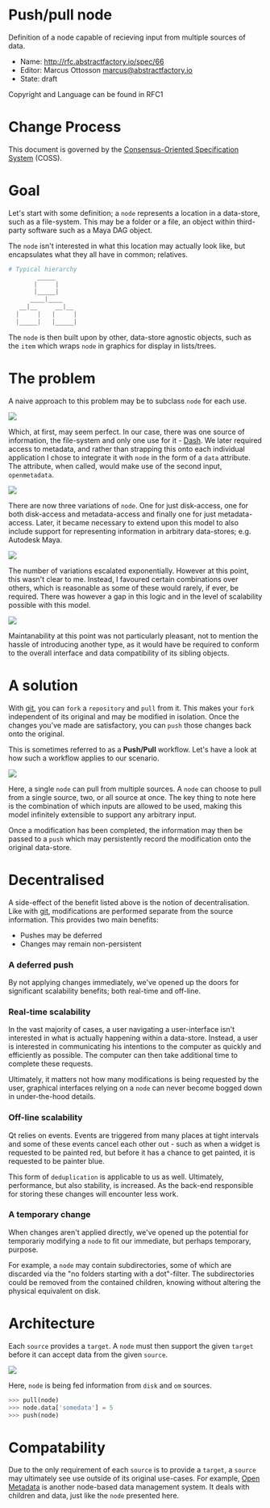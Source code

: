 # Push/pull node

Definition of a node capable of recieving input from multiple sources of data.

* Name: http://rfc.abstractfactory.io/spec/66
* Editor: Marcus Ottosson <marcus@abstractfactory.io>
* State: draft

Copyright and Language can be found in RFC1

# Change Process

This document is governed by the [Consensus-Oriented Specification System](http://www.digistan.org/spec:1/COSS) (COSS).

# Goal

Let's start with some definition; a `node` represents a location in a data-store, such as a file-system. This may be a folder or a file, an object within third-party software such as a Maya DAG object.

The `node` isn't interested in what this location may actually look like, but encapsulates what they all have in common; relatives.

```python
# Typical hierarchy
        _____
       |     |
       |_____|
      ____|____
   __|__     __|__
  |     |   |     |
  |_____|   |_____|

```

The `node` is then built upon by other, data-store agnostic objects, such as the `item` which wraps `node` in graphics for display in lists/trees.

# The problem

A naive approach to this problem may be to subclass `node` for each use.

![](https://dl.dropbox.com/s/g0v5a67nzktop74/first-version.png)

Which, at first, may seem perfect. In our case, there was one source of information, the file-system and only one use for it - [Dash][dash]. We later required access to metadata, and rather than strapping this onto each individual application I chose to integrate it with `node` in the form of a `data` attribute. The attribute, when called, would make use of the second input, `openmetadata`.

![](https://dl.dropbox.com/s/kzxavx53kny8b5p/second-version.png)

There are now three variations of `node`. One for just disk-access, one for both disk-access and metadata-access and finally one for just metadata-access. Later, it became necessary to extend upon this model to also include support for representing information in arbitrary data-stores; e.g. Autodesk Maya.

![](https://dl.dropbox.com/s/m8v2mzkkkbtysy3/third-version.png)

The number of variations escalated exponentially. However at this point, this wasn't clear to me. Instead, I favoured certain combinations over others, which is reasonable as some of these would rarely, if ever, be required. There was however a gap in this logic and in the level of scalability possible with this model.

![](https://dl.dropbox.com/s/jl8vmsny7b912jo/fourth-version.png)

Maintanability at this point was not particularly pleasant, not to mention the hassle of introducing another type, as it would have be required to conform to the overall interface and data compatibility of its sibling objects.

# A solution

With [git][], you can `fork` a `repository` and `pull` from it. This makes your `fork` independent of its original and may be modified in isolation. Once the changes you've made are satisfactory, you can `push` those changes back onto the original.

This is sometimes referred to as a **Push/Pull** workflow. Let's have a look at how such a workflow applies to our scenario.

![](https://dl.dropbox.com/s/v5pe5lbv298mfd4/pushpull.png)

Here, a single `node` can pull from multiple sources. A `node` can choose to pull from a single source, two, or all source at once. The key thing to note here is the combination of which  inputs are allowed to be used, making this model infinitely extensible to support any arbitrary input.

Once a modification has been completed, the information may then be passed to a `push` which may persistently record the modification onto the original data-store.

# Decentralised

A side-effect of the benefit listed above is the notion of decentralisation. Like with [git][], modifications are performed separate from the source information. This provides two main benefits:

* Pushes may be deferred
* Changes may remain non-persistent

### A deferred push

By not applying changes immediately, we've opened up the doors for significant scalability benefits; both real-time and off-line.

### Real-time scalability

In the vast majority of cases, a user navigating a user-interface isn't interested in what is actually happening within a data-store. Instead, a user is interested in communicating his intentions to the computer as quickly and efficiently as possible. The computer can then take additional time to complete these requests.

Ultimately, it matters not how many modifications is being requested by the user, graphical interfaces relying on a `node` can never become bogged down in under-the-hood details.

### Off-line scalability

Qt relies on events. Events are triggered from many places at tight intervals and some of these events cancel each other out - such as when a widget is requested to be painted red, but before it has a chance to get painted, it is requested to be painter blue.

This form of `deduplication` is applicable to us as well. Ultimately, performance, but also stability, is increased. As the back-end responsible for storing these changes will encounter less work.

### A temporary change

When changes aren't applied directly, we've opened up the potential for temporariy modifying a `node` to fit our immediate, but perhaps temporary, purpose.

For example, a `node` may contain subdirectories, some of which are discarded via the "no folders starting with a dot"-filter. The subdirectories could be removed from the contained children, knowing without altering the physical equivalent on disk.

# Architecture

Each `source` provides a `target`. A `node` must then support the given `target` before it can accept data from the given `source`.

![](https://dl.dropbox.com/s/2xmy0t49mr20kbd/target.png)

Here, `node` is being fed information from `disk` and `om` sources.

```python
>>> pull(node)
>>> node.data['somedata'] = 5
>>> push(node)
```

# Compatability

Due to the only requirement of each `source` is to provide a `target`, a `source` may ultimately see use outside of its original use-cases. For example, [Open Metadata][om] is another node-based data management system. It deals with children and data, just like the `node` presented here.

[om]: http://abstractfactory.io/om
[git]: http://git-scm.com/
[dash]: https://github.com/abstractfactory/dash